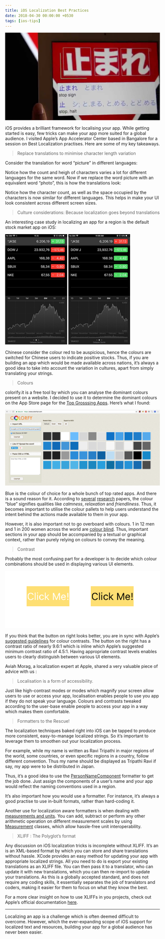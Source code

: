 ```yaml
---
title: iOS Localization Best Practices
date: 2018-04-30 00:00:00 +0530
tags: [ios-tips]
---
```

![Header](/assets/postAssets/header.jpeg)

iOS provides a brilliant framework for localising your app. While getting started is easy, few tricks can make your app more suited for a global audience. I visited Apple’s App Accelerator Center based in Bangalore for a session on Best Localization practises. Here are some of my key takeaways.

>Replace translations to minimise character length variation

Consider the translation for word “picture” in different languages:

<script src="https://gist.github.com/ravitripathi/3ac7ab93a1e5cf993d96984c50317284.js"></script>

Notice how the count and heigh of characters varies a lot for different languages for the same word. Now if we replace the word picture with an equivalent word “photo”, this is how the translations look:

<script src="https://gist.github.com/ravitripathi/adb6eb20740d8434f2f6ba874f429eba.js"></script>

Notice how the character count, as well as the space occupied by the characters is now similar for different languages. This helps in make your UI look consistent across different screen sizes.

> Culture considerations: Because localization goes beyond translations

An interesting case study in localizing an app for a region is the default stock market app on iOS:

<img src="/assets/postAssets/1_Hl7ni4uhBczbS7jhUcKcmw.jpeg" width="40%"></img>
<img src="/assets/postAssets/1_n6r7x_pMbMGRG8g3f2ZEOw.jpeg" width="40%"></img>


Chinese consider the colour red to be auspicious, hence the colours are switched for Chinese users to indicate positive stocks.
Thus, if you are building an app which would be made available across nations, it’s always a good idea to take into account the variation in cultures, apart from simply translating your strings.

> Colours

colorify.it is a free tool by which you can analyse the dominant colours present on a website. I decided to use it to determine the dominant colours on the App Store page for the [Top Grosssing Apps](https://www.apple.com/itunes/charts/top-grossing-apps/). Here’s what I found:

![colorify.it](/assets/postAssets/1_butRNlxuP2hsi91l0shNzA.png)

Blue is the colour of choice for a whole bunch of top rated apps. And there is a sound reason for it. According to [several](https://link.springer.com/article/10.1007/s11747-010-0245-y?utmx=5-18) [research](http://citeseerx.ist.psu.edu/viewdoc/download?doi=10.1.1.476.2928&rep=rep1&type=pdf) papers, the colour “blue” signifies qualities like _calmness_, _relaxation_ and _friendliness_. Thus, it becomes important to utilise the colour pallets to help users understand the intent behind the actions made available to them in your app.

However, it is also important not to go overboard with colours. 1 in 12 men and 1 in 200 women across the world are [colour blind](http://www.colourblindawareness.org/colour-blindness/). Thus, important sections in your app should be accompanied by a textual or graphical context, rather than purely relying on colours to convey the meaning.

> Contrast

Probably the most confusing part for a developer is to decide which colour combinations should be used in displaying various UI elements.

![Contrast buttons](/assets/postAssets/1_SVtl-UjCnqotFqpiVwkYqw.png)

If you think that the button on right looks better, you are in sync with Apple’s [suggested guidelines](https://developer.apple.com/ios/human-interface-guidelines/visual-design/color/) for colour contrasts. The button on the right has a contrast ratio of nearly 9.6:1 which is inline which Apple’s suggested minimum contrast ratio of 4.5:1. Having appropriate contrast levels enables users to clearly distinguish between various UI elements.

Aviah Morag, a localization expert at Apple, shared a very valuable piece of advice with us :

> Localisation is a form of accessibility.

Just like high-contrast modes or modes which magnify your screen allow users to use or access your app, localisation enables people to use you app if they do not speak your language. Colours and contrasts tweaked according to the user-base enable people to access your app in a way which makes them comfortable.

> Formatters to the Rescue!

The localization techniques baked right into iOS can be tapped to produce more consistent, easy-to-manage localized strings. So it’s important to leverage them to smoothen out your localization process.

For example, while my name is written as Ravi Tripathi in major regions of the world, some countries, or even specific regions in a country, follow different convention. Thus my name should be displayed as Tripathi Ravi if say, my app were to be distributed in Japan.

Thus, it’s a good idea to use the [PersonNameComponent](https://developer.apple.com/documentation/foundation/personnamecomponents) formatter to get the job done. Just assign the components of a user’s name and your app would reflect the naming conventions used in a region.

It’s also important how you would use a formatter. For instance, it’s always a good practise to use in-built formats, rather than hard-coding it.

<script src="https://gist.github.com/ravitripathi/e0d6abd55bac24a9484a3dfbac981058.js"></script>

Another use for localization aware formatters is when dealing with [measurements and units](https://developer.apple.com/documentation/foundation/units_and_measurement). You can add, subtract or perform any other arithmetic operation on different measurement scales by using [Measurement](https://developer.apple.com/documentation/foundation/measurement) classes, which allow hassle-free unit interoperability.


> XLIFF : The Polyglot’s format

Any discussion on iOS localization tricks is incomplete without XLIFF. It’s an is an XML-based format by which you can store and share translations without hassle. XCode provides an easy method for updating your app with appropriate localized strings. All you need to do is export your existing translations as an XLIFF file. You can then pass it to a translator, who can update it with new translations, which you can then re-import to update your translations. As this is a globally accepted standard, and does not require any coding skills, it essentially separates the job of translators and coders, making it easier for them to focus on what they know the best.

For a more clear insight on how to use XLIFFs in you projects, check out Apple’s official documentation [here](https://developer.apple.com/library/content/documentation/MacOSX/Conceptual/BPInternational/LocalizingYourApp/LocalizingYourApp.html).

----

Localizing an app is a challenge which is often deemed difficult to overcome. However, which the ever-expanding scope of iOS support for localized text and resources, building your app for a global audience has never been easier.




